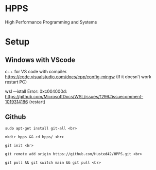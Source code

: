 # HPPS
High Performance Programming and Systems

# Setup
## Windows with VScode
c++ for VS code with compiler.
https://code.visualstudio.com/docs/cpp/config-mingw
(If it doesn't work restart PC)

wsl --istall 
Error: 0xc004000d: 
https://github.com/MicrosoftDocs/WSL/issues/1296#issuecomment-1019314186
(restart)

## Github
```
sudo apt-get install git-all <br>
```
```
mkdir hpps && cd hpps/ <br>
```
```
git init <br>
```
```
git remote add origin https://github.com/Husted42/HPPS.git <br>
```
```
git pull && git switch main && git pull <br>
``` 

